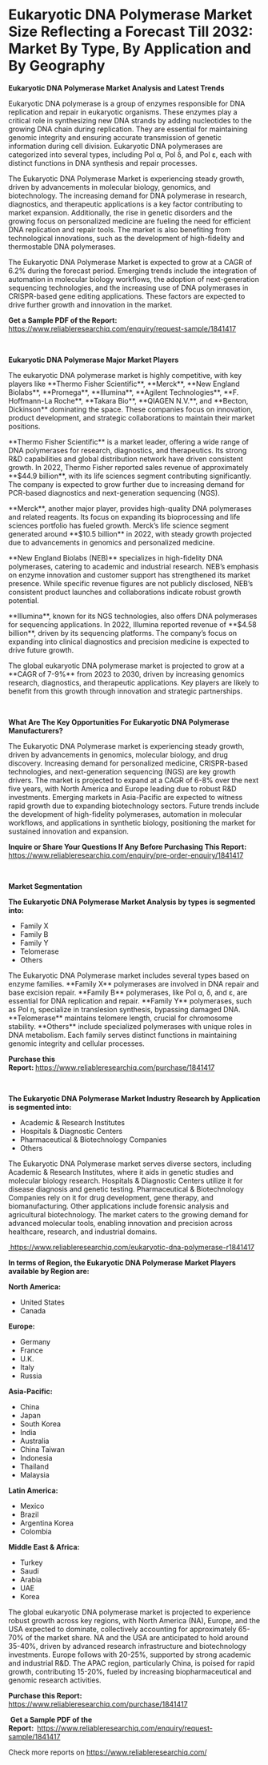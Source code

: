 <p><h1>Eukaryotic DNA Polymerase Market Size Reflecting a Forecast Till 2032: Market By Type, By Application and By Geography</h1></p><p><strong>Eukaryotic DNA Polymerase Market Analysis and Latest Trends</strong></p>
<p><p>Eukaryotic DNA polymerase is a group of enzymes responsible for DNA replication and repair in eukaryotic organisms. These enzymes play a critical role in synthesizing new DNA strands by adding nucleotides to the growing DNA chain during replication. They are essential for maintaining genomic integrity and ensuring accurate transmission of genetic information during cell division. Eukaryotic DNA polymerases are categorized into several types, including Pol α, Pol δ, and Pol ε, each with distinct functions in DNA synthesis and repair processes.</p><p>The Eukaryotic DNA Polymerase Market is experiencing steady growth, driven by advancements in molecular biology, genomics, and biotechnology. The increasing demand for DNA polymerase in research, diagnostics, and therapeutic applications is a key factor contributing to market expansion. Additionally, the rise in genetic disorders and the growing focus on personalized medicine are fueling the need for efficient DNA replication and repair tools. The market is also benefiting from technological innovations, such as the development of high-fidelity and thermostable DNA polymerases.</p><p>The Eukaryotic DNA Polymerase Market is expected to grow at a CAGR of 6.2% during the forecast period. Emerging trends include the integration of automation in molecular biology workflows, the adoption of next-generation sequencing technologies, and the increasing use of DNA polymerases in CRISPR-based gene editing applications. These factors are expected to drive further growth and innovation in the market.</p></p>
<p><strong>Get a Sample PDF of the Report:&nbsp;</strong> <a href="https://www.reliableresearchiq.com/enquiry/request-sample/1841417?utm_campaign=2224&utm_medium=2&utm_source=Github&utm_content=ia&utm_term=30012025&utm_id=eukaryotic-dna-polymerase">https://www.reliableresearchiq.com/enquiry/request-sample/1841417</a></p>
<p>&nbsp;</p>
<p><strong>Eukaryotic DNA Polymerase Major Market Players</strong></p>
<p><p>The eukaryotic DNA polymerase market is highly competitive, with key players like **Thermo Fisher Scientific**, **Merck**, **New England Biolabs**, **Promega**, **Illumina**, **Agilent Technologies**, **F. Hoffmann-La Roche**, **Takara Bio**, **QIAGEN N.V.**, and **Becton, Dickinson** dominating the space. These companies focus on innovation, product development, and strategic collaborations to maintain their market positions.</p><p>**Thermo Fisher Scientific** is a market leader, offering a wide range of DNA polymerases for research, diagnostics, and therapeutics. Its strong R&D capabilities and global distribution network have driven consistent growth. In 2022, Thermo Fisher reported sales revenue of approximately **$44.9 billion**, with its life sciences segment contributing significantly. The company is expected to grow further due to increasing demand for PCR-based diagnostics and next-generation sequencing (NGS).</p><p>**Merck**, another major player, provides high-quality DNA polymerases and related reagents. Its focus on expanding its bioprocessing and life sciences portfolio has fueled growth. Merck’s life science segment generated around **$10.5 billion** in 2022, with steady growth projected due to advancements in genomics and personalized medicine.</p><p>**New England Biolabs (NEB)** specializes in high-fidelity DNA polymerases, catering to academic and industrial research. NEB’s emphasis on enzyme innovation and customer support has strengthened its market presence. While specific revenue figures are not publicly disclosed, NEB’s consistent product launches and collaborations indicate robust growth potential.</p><p>**Illumina**, known for its NGS technologies, also offers DNA polymerases for sequencing applications. In 2022, Illumina reported revenue of **$4.58 billion**, driven by its sequencing platforms. The company’s focus on expanding into clinical diagnostics and precision medicine is expected to drive future growth.</p><p>The global eukaryotic DNA polymerase market is projected to grow at a **CAGR of 7-9%** from 2023 to 2030, driven by increasing genomics research, diagnostics, and therapeutic applications. Key players are likely to benefit from this growth through innovation and strategic partnerships.</p></p>
<p>&nbsp;</p>
<p><strong>What Are The Key Opportunities For Eukaryotic DNA Polymerase Manufacturers?</strong></p>
<p><p>The Eukaryotic DNA Polymerase market is experiencing steady growth, driven by advancements in genomics, molecular biology, and drug discovery. Increasing demand for personalized medicine, CRISPR-based technologies, and next-generation sequencing (NGS) are key growth drivers. The market is projected to expand at a CAGR of 6-8% over the next five years, with North America and Europe leading due to robust R&D investments. Emerging markets in Asia-Pacific are expected to witness rapid growth due to expanding biotechnology sectors. Future trends include the development of high-fidelity polymerases, automation in molecular workflows, and applications in synthetic biology, positioning the market for sustained innovation and expansion.</p></p>
<p><strong>Inquire or Share Your Questions If Any Before Purchasing This Report:</strong> <a href="https://www.reliableresearchiq.com/enquiry/pre-order-enquiry/1841417?utm_campaign=2224&utm_medium=2&utm_source=Github&utm_content=ia&utm_term=30012025&utm_id=eukaryotic-dna-polymerase">https://www.reliableresearchiq.com/enquiry/pre-order-enquiry/1841417</a></p>
<p>&nbsp;</p>
<p><strong>Market Segmentation</strong></p>
<p><strong>The Eukaryotic DNA Polymerase Market Analysis by types is segmented into:</strong></p>
<p><ul><li>Family X</li><li>Family B</li><li>Family Y</li><li>Telomerase</li><li>Others</li></ul></p>
<p><p>The Eukaryotic DNA Polymerase market includes several types based on enzyme families. **Family X** polymerases are involved in DNA repair and base excision repair. **Family B** polymerases, like Pol α, δ, and ε, are essential for DNA replication and repair. **Family Y** polymerases, such as Pol η, specialize in translesion synthesis, bypassing damaged DNA. **Telomerase** maintains telomere length, crucial for chromosome stability. **Others** include specialized polymerases with unique roles in DNA metabolism. Each family serves distinct functions in maintaining genomic integrity and cellular processes.</p></p>
<p><strong>Purchase this Report:&nbsp;</strong><a href="https://www.reliableresearchiq.com/purchase/1841417?utm_campaign=2224&utm_medium=2&utm_source=Github&utm_content=ia&utm_term=30012025&utm_id=eukaryotic-dna-polymerase">https://www.reliableresearchiq.com/purchase/1841417</a></p>
<p>&nbsp;</p>
<p><strong>The Eukaryotic DNA Polymerase Market Industry Research by Application is segmented into:</strong></p>
<p><ul><li>Academic & Research Institutes</li><li>Hospitals & Diagnostic Centers</li><li>Pharmaceutical & Biotechnology Companies</li><li>Others</li></ul></p>
<p><p>The Eukaryotic DNA Polymerase market serves diverse sectors, including Academic & Research Institutes, where it aids in genetic studies and molecular biology research. Hospitals & Diagnostic Centers utilize it for disease diagnosis and genetic testing. Pharmaceutical & Biotechnology Companies rely on it for drug development, gene therapy, and biomanufacturing. Other applications include forensic analysis and agricultural biotechnology. The market caters to the growing demand for advanced molecular tools, enabling innovation and precision across healthcare, research, and industrial domains.</p></p>
<p><a href="https://www.reliableresearchiq.com/eukaryotic-dna-polymerase-r1841417?utm_campaign=2224&utm_medium=2&utm_source=Github&utm_content=ia&utm_term=30012025&utm_id=eukaryotic-dna-polymerase">&nbsp;https://www.reliableresearchiq.com/eukaryotic-dna-polymerase-r1841417</a></p>
<p><strong>In terms of Region, the Eukaryotic DNA Polymerase Market Players available by Region are:</strong></p>
<p>
    <p> <strong> North America: </strong>
        <ul>
            <li>United States</li>
            <li>Canada</li>
        </ul>
        </p> 
    <p> <strong> Europe: </strong>
        <ul>
            <li>Germany</li>
            <li>France</li>
            <li>U.K.</li>
            <li>Italy</li>
            <li>Russia</li>
        </ul>
        </p> 
    <p> <strong> Asia-Pacific: </strong>
        <ul>
            <li>China</li>
            <li>Japan</li>
            <li>South Korea</li>
            <li>India</li>
            <li>Australia</li>
            <li>China Taiwan</li>
            <li>Indonesia</li>
            <li>Thailand</li>
            <li>Malaysia</li>
        </ul>
        </p> 
    <p> <strong> Latin America: </strong>
        <ul>
            <li>Mexico</li>
            <li>Brazil</li>
            <li>Argentina Korea</li>
            <li>Colombia</li>
        </ul>
        </p> 
    <p> <strong> Middle East & Africa: </strong>
        <ul>
            <li>Turkey</li>
            <li>Saudi</li>
            <li>Arabia</li>
            <li>UAE</li>
            <li>Korea</li>
        </ul>
    </p>
    </p>
<p><p>The global eukaryotic DNA polymerase market is projected to experience robust growth across key regions, with North America (NA), Europe, and the USA expected to dominate, collectively accounting for approximately 65-70% of the market share. NA and the USA are anticipated to hold around 35-40%, driven by advanced research infrastructure and biotechnology investments. Europe follows with 20-25%, supported by strong academic and industrial R&D. The APAC region, particularly China, is poised for rapid growth, contributing 15-20%, fueled by increasing biopharmaceutical and genomic research activities.</p></p>
<p><strong>Purchase this Report: </strong><a href="https://www.reliableresearchiq.com/purchase/1841417?utm_campaign=2224&utm_medium=2&utm_source=Github&utm_content=ia&utm_term=30012025&utm_id=eukaryotic-dna-polymerase">https://www.reliableresearchiq.com/purchase/1841417</a></p>
<p>&nbsp;<strong>Get a Sample PDF of the Report:&nbsp;&nbsp;</strong><a href="https://www.reliableresearchiq.com/enquiry/request-sample/1841417?utm_campaign=2224&utm_medium=2&utm_source=Github&utm_content=ia&utm_term=30012025&utm_id=eukaryotic-dna-polymerase">https://www.reliableresearchiq.com/enquiry/request-sample/1841417</a></p>
<p><strong></strong></p>
<p>Check more reports on <a href="https://www.reliableresearchiq.com/?utm_campaign=2224&utm_medium=2&utm_source=Github&utm_content=ia&utm_term=30012025&utm_id=eukaryotic-dna-polymerase">https://www.reliableresearchiq.com/</a></p>